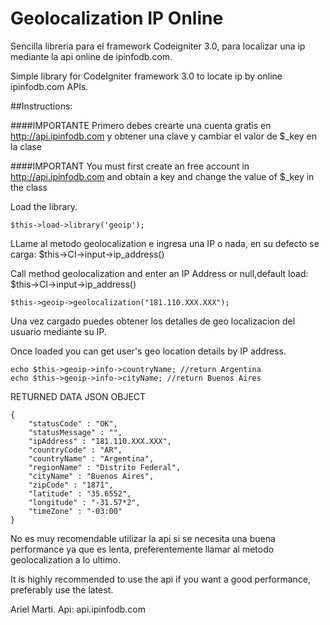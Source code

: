 # Geolocalization IP Online
Sencilla libreria para el framework Codeigniter 3.0, para localizar una ip mediante la api online de ipinfodb.com.

Simple library for CodeIgniter framework 3.0 to locate ip by online ipinfodb.com APIs.


##Instructions:

####IMPORTANTE
Primero debes crearte una cuenta gratis en http://api.ipinfodb.com y obtener una clave y cambiar el valor de $_key en la clase

####IMPORTANT
You must first create an free account in http://api.ipinfodb.com and obtain a key and change the value of $_key in the class

Load the library.
```
$this->load->library('geoip');
```

LLame al metodo geolocalization e ingresa una IP o nada, en su defecto se carga: $this->CI->input->ip_address()

Call method geolocalization and enter an IP Address or null,default load: $this->CI->input->ip_address()
```
$this->geoip->geolocalization("181.110.XXX.XXX");
```

Una vez cargado puedes obtener los detalles de geo localizacion del usuario mediante su IP.

Once loaded you can get user's geo location details by IP address.

```
echo $this->geoip->info->countryName; //return Argentina
echo $this->geoip->info->cityName; //return Buenos Aires
```
RETURNED DATA JSON OBJECT
```
{
	"statusCode" : "OK",
	"statusMessage" : "",
	"ipAddress" : "181.110.XXX.XXX",
	"countryCode" : "AR",
	"countryName" : "Argentina",
	"regionName" : "Distrito Federal",
	"cityName" : "Buenos Aires",
	"zipCode" : "1871",
	"latitude" : "35.6552",
	"longitude" : "-31.57*2",
	"timeZone" : "-03:00"
}
```

No es muy recomendable utilizar la api si se necesita una buena performance ya que es lenta, preferentemente llamar al metodo geolocalization a lo ultimo.

It is highly recommended to use the api if you want a good performance, preferably use the latest.

Ariel Marti.
Api: api.ipinfodb.com
